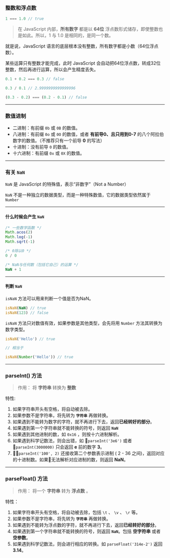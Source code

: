 ### 整数和浮点数

```JavaScript
1 === 1.0 // true
```

> 在 JavaScript 内部，**所有数字** 都是以 **64位** 浮点数形式储存，即使整数也是如此。所以，1 与 1.0 是相同的，是同一个数。

就是说，JavaScript 语言的底层根本没有整数，所有数字都是小数（64位浮点数）。

某些运算只有整数才能完成，此时 JavaScript 会自动把64位浮点数，转成32位整数，然后再进行运算，所以会产生精度丢失。

```JavaScript
0.1 + 0.2 === 0.3 // false

0.3 / 0.1 // 2.9999999999999996

(0.3 - 0.2) === (0.2 - 0.1) // false
```

---

### 数值进制

- 二进制：有前缀 `0b` 或 `0B` 的数值。
- 八进制：有前缀 `0o` 或 `0O` 的数值，或者 **有前导0、且只用到0-7** 的八个阿拉伯数字的数值。（不推荐只有一个前导 **0** 的写法）
- 十进制：没有前导 `0` 的数值。
- 十六进制：有前缀 `0x` 或 `0X` 的数值。

---

### 有关 `NaN`

`NaN` 是 JavaScript 的特殊值，表示“非数字”（Not a Number）

`NaN` 不是一种独立的数据类型，而是一种特殊数值，它的数据类型依然属于 `Number`

---

#### 什么时候会产生 `NaN`

```JavaScript
/* 一些数学函数 */
Math.acos(2)
Math.log(-1)
Math.sqrt(-1)

/* 0除以0 */
0 / 0

/* NaN与任何数（包括它自己）的运算 */
NaN + 1
```

---

#### 判断 `NaN`

`isNaN` 方法可以用来判断一个值是否为NaN。

```JavaScript
isNaN(NaN) // true
isNaN(123) // false
```

`isNaN` 方法只对数值有效，如果参数是其他类型，会先将用 `Number` 方法其转换为数字类型。

```JavaScript
isNaN('Hello') // true

// 相当于

isNaN(Number('Hello')) // true
```

---

### parseInt() 方法

> 作用： 将 **字符串** 转换为 **整数**

特性:

1. 如果字符串开头有空格，将自动被去除。
1. 如果参数不是字符串，将先转为 **`字符串`** 再做转换。
1. 如果遇到不能转为数字的字符，就不再进行下去，返回**已经转好的部分**。
1. 如果遇到第一个字符串就不能转换的符号，则返回 **`NaN`**
1. 如果遇到其他进制的数，如  `0x16` ，则按十六进制解析。
1. 如果遇到科学记数法，则会出错，如 `parseInt('3e6')` 或者  `parseInt(3000000)` 只会返回 **e** 前的数字 **3**。
1. `parseInt('100', 2)` 还接收第二个参数表示进制 ( 2 - 36 之间)，返回对应的十进制数。如果无法解析对应进制的数，则返回 **NaN**。

---

### parseFloat() 方法

> 作用： 将一个 **字符串** 转为 **浮点数** 。

特性：

1. 如果字符串开头有空格，将自动被去除，包括 `\t` 、 `\v` 、 `\r` 等。
1. 如果参数不是字符串，将先转为 **`字符串`** 再做转换。
1. 如果遇到不能转为浮点数的字符，就不再进行下去，返回**已经转好的部分**。
1. 如果遇到第一个字符串就不能转换的符号，则返回 **`NaN`**。包括 **空字符串** 或者 **空参数**。
1. 如果遇到科学记数法，则会进行相应的转换。如 `parseFloat('314e-2')` 返回 **3.14**。